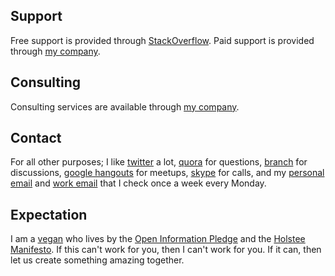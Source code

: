 ## Support
Free support is provided through [StackOverflow](http://stackoverflow.com/). Paid support is provided through [my company](http://bevry.me/support).

## Consulting
Consulting services are available through [my company](http://bevry.me/services).

## Contact
For all other purposes; I like [twitter](http://twitter.com/balupton) a lot, [quora](http://www.quora.com/Benjamin-Lupton) for questions, [branch](http://branch.com/) for discussions, [google hangouts](http://www.google.com/+/learnmore/hangouts/onair.html) for meetups, [skype](skype:balupton?add) for calls, and my [personal email](mailto:b@lupton.cc) and [work email](mailto:b@bevry.me) that I check once a week every Monday.

## Expectation
I am a [vegan](http://en.wikipedia.org/wiki/Veganism) who lives by the [Open Information Pledge](https://gist.github.com/balupton/6937426) and the [Holstee Manifesto](http://shop.holstee.com/pages/manifesto). If this can't work for you, then I can't work for you. If it can, then let us create something amazing together.